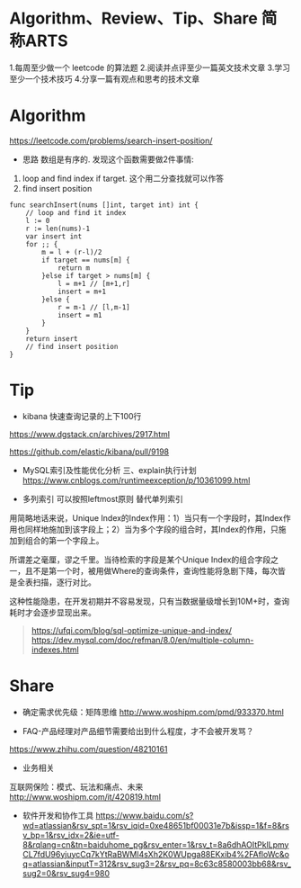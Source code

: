 # Algorithm、Review、Tip、Share 简称ARTS
1.每周至少做一个 leetcode 的算法题 2.阅读并点评至少一篇英文技术文章 3.学习至少一个技术技巧 4.分享一篇有观点和思考的技术文章


# Algorithm
https://leetcode.com/problems/search-insert-position/

* 思路
数组是有序的. 
发现这个函数需要做2件事情:
1. loop and find index if target. 这个用二分查找就可以作答
2. find insert position

```
func searchInsert(nums []int, target int) int {
    // loop and find it index
    l := 0
    r := len(nums)-1
    var insert int
    for ;; {
        m = l + (r-l)/2
        if target == nums[m] {
            return m
        }else if target > nums[m] {
            l = m+1 // [m+1,r]
            insert = m+1
        }else {
            r = m-1 // [l,m-1]
            insert = m1
        }
    }
    return insert
    // find insert position
}
```

# Tip

* kibana 快速查询记录的上下100行

https://www.dgstack.cn/archives/2917.html

https://github.com/elastic/kibana/pull/9198

* MySQL索引及性能优化分析 三、explain执行计划
https://www.cnblogs.com/runtimeexception/p/10361099.html


* 多列索引 可以按照leftmost原则 替代单列索引

用简略地话来说，Unique Index的Index作用：1）当只有一个字段时，其Index作用也同样地施加到该字段上；2）当为多个字段的组合时，其Index的作用，只施加到组合的第一个字段上。

所谓差之毫厘，谬之千里。当待检索的字段是某个Unique Index的组合字段之一，且不是第一个时，被用做Where的查询条件，查询性能将急剧下降，每次皆是全表扫描，逐行对比。

这种性能隐患，在开发初期并不容易发现，只有当数据量级增长到10M+时，查询耗时才会逐步显现出来。
> https://ufqi.com/blog/sql-optimize-unique-and-index/
> https://dev.mysql.com/doc/refman/8.0/en/multiple-column-indexes.html

# Share

* 确定需求优先级：矩阵思维
http://www.woshipm.com/pmd/933370.html

* FAQ-产品经理对产品细节需要给出到什么程度，才不会被开发骂？

https://www.zhihu.com/question/48210161

* 业务相关

​互联网保险：模式、玩法和痛点、未来
http://www.woshipm.com/it/420819.html

* 软件开发和协作工具
https://www.baidu.com/s?wd=atlassian&rsv_spt=1&rsv_iqid=0xe48651bf00031e7b&issp=1&f=8&rsv_bp=1&rsv_idx=2&ie=utf-8&rqlang=cn&tn=baiduhome_pg&rsv_enter=1&rsv_t=8a6dhAOItPklLpmyCL7fdU96yjuycCq7kYtRaBWMl4sXh2K0WUpga88EKxib4%2FAfloWc&oq=atlassian&inputT=312&rsv_sug3=2&rsv_pq=8c63c8580003bb68&rsv_sug2=0&rsv_sug4=980
